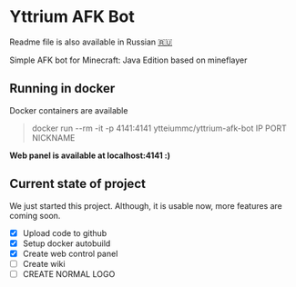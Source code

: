 # Yttrium AFK Bot
Readme file is also available in Russian 
[🇷🇺](README_RU.md)

Simple AFK bot for Minecraft: Java Edition based on mineflayer

## Running in docker
Docker containers are available

>docker run --rm -it -p 4141:4141 ytteiummc/yttrium-afk-bot IP PORT NICKNAME

**Web panel is available at localhost:4141 :)**

## Current state of project

We just started this project. Although, it is usable now, more features are coming soon.

- [x] Upload code to github
- [x] Setup docker autobuild
- [x] Create web control panel 
- [ ] Create wiki
- [ ] CREATE NORMAL LOGO
